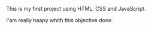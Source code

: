This is my first project using HTML, CSS and JavaScript. 

I'am really haapy whith this objective done.
 
